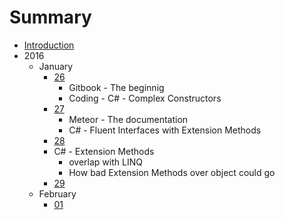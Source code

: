 # Summary

* [Introduction](README.md)
* 2016
   * January
       * [26](2016/January/26.md)
           * Gitbook - The beginnig
           * Coding - C# - Complex Constructors
       * [27](2016/January/27.md)
           * Meteor - The documentation
           * C# - Fluent Interfaces with Extension Methods
       * [28](2016/January/28.md)
        * C# - Extension Methods
            *  overlap with LINQ
            *  How bad Extension Methods over object could go
       * [29](2016/January/29.md)
   * February
        * [01](2016/February/01.md)   


